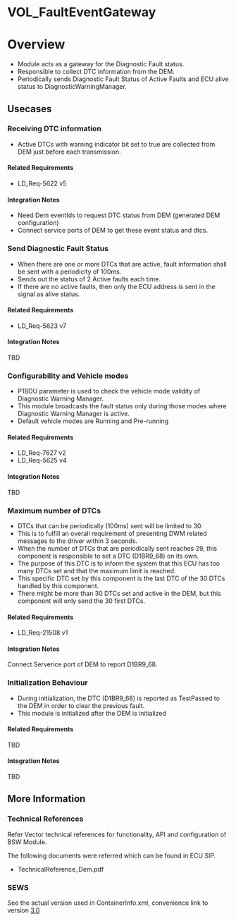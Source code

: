 VOL_FaultEventGateway
========

# Overview

* Module acts as a gateway for the Diagnostic Fault status.
* Responsible to collect DTC information from the DEM.
* Periodically sends Diagnostic Fault Status of Active Faults and ECU alive status to DiagnosticWarningManager.
 
## Usecases

### Receiving DTC information

* Active DTCs with warning indicator bit set to true are collected from DEM just before each transmission. 

#### Related Requirements

* LD_Req-5622 v5

#### Integration Notes

* Need Dem eventIds to request DTC status from DEM (generated DEM configuration)
* Connect service ports of DEM to get these event status and dtcs.

### Send Diagnostic Fault Status

* When there are one or more DTCs that are active, fault information shall be sent with a periodicity of 100ms.
* Sends out the status of 2 Active faults each time.
* If there are no active faults, then only the ECU address is sent in the signal as alive status.

#### Related Requirements

* LD_Req-5623 v7

#### Integration Notes

TBD

### Configurability and Vehicle modes

* P1BDU parameter is used to check the vehicle mode validity of Diagnostic Warning Manager.
* This module broadcasts the fault status only during those modes where Diagnostic Warning Manager is active.
* Default vehicle modes are Running and Pre-running

#### Related Requirements

* LD_Req-7627 v2
* LD_Req-5625 v4

#### Integration Notes

TBD

### Maximum number of DTCs

* DTCs that can be periodically (100ms) sent will be limited to 30.
* This is to fulfill an overall requirement of presenting DWM related messages to the driver within 3 seconds. 
* When the number of DTCs that are periodically sent reaches 29, this component is responsible to set a DTC (D1BR9_68) on its own.
* The purpose of this DTC is to inform the system that this ECU has too many DTCs set and that the maximum limit is reached.
* This specific DTC set by this component is the last DTC of the 30 DTCs handled by this component.
* There might be more than 30 DTCs set and active in the DEM, but this component will only send the 30 first DTCs.

#### Related Requirements

* LD_Req-21508 v1

#### Integration Notes

Connect Serverice port of DEM to report D1BR9_68.

### Initialization Behaviour

* During initialization, the DTC (D1BR9_68) is reported as TestPassed to the DEM in order to clear the previous fault.
* This module is initialized after the DEM is initialized

#### Related Requirements

TBD

#### Integration Notes

TBD

## More Information

### Technical References
Refer Vector technical references for functionality, API and configuration of BSW Module.

The following documents were referred which can be found in ECU SIP.

* TechnicalReference_Dem.pdf

### SEWS

See the actual version used in ContainerInfo.xml, convenience link to version [3.0](https://sews.volvo.net/Sews2/ViewData/ViewContainerData.aspx?ContainerId=14461)

